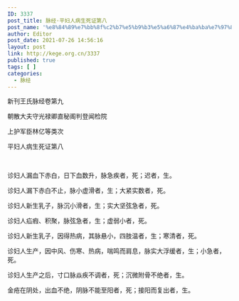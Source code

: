 ```yaml
---
ID: 3337
post_title: 脉经·平妇人病生死证第八
post_name: '%e8%84%89%e7%bb%8f%c2%b7%e5%b9%b3%e5%a6%87%e4%ba%ba%e7%97%85%e7%94%9f%e6%ad%bb%e8%af%81%e7%ac%ac%e5%85%ab'
author: Editor
post_date: 2021-07-26 14:56:16
layout: post
link: http://kege.org.cn/3337
published: true
tags: [ ]
categories:
  - 脉经
---
```

新刊王氏脉经卷第九

朝散大夫守光禄卿直秘阁判登闻检院

上护军臣林亿等类次

平妇人病生死证第八

&nbsp;
<p class="content">诊妇人漏血下赤白，日下血数升，脉急疾者，死；迟者，生。</p>
<p class="content">诊妇人漏下赤白不止，脉小虚滑者，生；大紧实数者，死。</p>
<p class="content">诊妇人新生乳子，脉沉小滑者，生；实大坚弦急者，死。</p>
<p class="content">诊妇人疝瘕、积聚，脉弦急者，生；虚弱小者，死。</p>
<p class="content">诊妇人新生乳子，因得热病，其脉悬小，四肢温者，生；寒清者，死。</p>
<p class="content">诊妇人生产，因中风、伤寒、热病，喘鸣而肩息，脉实大浮缓者，生；小急者，死。</p>
<p class="content">诊妇人生产之后，寸口脉焱疾不调者，死；沉微附骨不绝者，生。</p>
<p class="content">金疮在阴处，出血不绝，阴脉不能至阳者，死；接阳而复出者，生。</p>